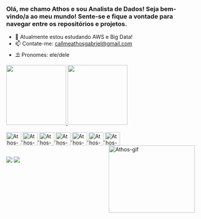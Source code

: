 ### Olá, me chamo Athos e sou Analista de Dados! Seja bem-vindo/a ao meu mundo! Sente-se e fique a vontade para navegar entre os repositórios e projetos. 

- 🌱 Atualmente estou estudando AWS e Big Data!
- 📫 Contate-me: callmeathosgabriel@gmail.com
- ⛱️ Pronomes: ele/dele

<div>
  <a href="https://github.com/athnxz">
  <img height="160em" src="https://github-readme-stats.vercel.app/api?username=athnxz&show_icons=true&locale=en&theme=chartreuse-dark&rank_icon=github" />
  <img height="160em" src="https://github-readme-stats.vercel.app/api/top-langs/?username=athnxz&layout=compact&langs_count=7&theme=chartreuse-dark"/>
</div>

<div style="display: inline_block"><br>
  <img align="center" alt="Athos-VS" height="35" width="40" src="https://user-images.githubusercontent.com/25181517/192108891-d86b6220-e232-423a-bf5f-90903e6887c3.png">
  <img align="center" alt="Athos-JP" height="35" width="40" src="https://user-images.githubusercontent.com/25181517/183914128-3fc88b4a-4ac1-40e6-9443-9a30182379b7.png">
  <img align="center" alt="Athos-Python" height="35" width="40" src="https://user-images.githubusercontent.com/25181517/183423507-c056a6f9-1ba8-4312-a350-19bcbc5a8697.png">
  <img align="center" alt="Athos-MySQL" height="35" width="40" src="https://user-images.githubusercontent.com/25181517/183896128-ec99105a-ec1a-4d85-b08b-1aa1620b2046.png">
  <img align="center" alt="Athos-MSSQL" height="35" width="40" src="https://github.com/marwin1991/profile-technology-icons/assets/19180175/3b371807-db7c-45b4-8720-c0cfc901680a">
  <img align="center" alt="Athos-AWS" height="35" width="40" src="https://user-images.githubusercontent.com/25181517/183896132-54262f2e-6d98-41e3-8888-e40ab5a17326.png">
  <img align="center" alt="Athos-AS" height="35" width="40" src="https://user-images.githubusercontent.com/25181517/184357834-eba1eee1-6074-4b9c-8ed3-5373868096cc.png">
  <img align="right" alt="Athos-gif" height="180" width="230" src= "https://github.com/athnxz/athnxz/assets/149092561/a26c33dd-cf82-4be5-8960-e7145c20d171"
</div>
  
  ##
 
<div> 
  <a href = "mailto:callmeathosgabriel@gmail.com"><img src="https://img.shields.io/badge/-Gmail-%23333?style=for-the-badge&logo=gmail&logoColor=white" target="_blank"></a>
  <a href= "https://www.linkedin.com/in/athos-gabriel" target="_blank"><img src="https://img.shields.io/badge/-LinkedIn-%230077B5?style=for-the-badge&logo=linkedin&logoColor=white" target="_blank"></a> 
  
</div>

